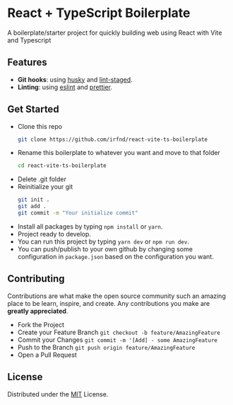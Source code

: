 # React + TypeScript Boilerplate

A boilerplate/starter project for quickly building web using React with Vite and Typescript

## Features

- **Git hooks**: using [husky](https://github.com/typicode/husky) and [lint-staged](https://github.com/okonet/lint-staged).
- **Linting**: using [eslint](https://eslint.org/) and [prettier](https://prettier.io/).

## Get Started

- Clone this repo
  ```bash
  git clone https://github.com/irfnd/react-vite-ts-boilerplate
  ```
- Rename this boilerplate to whatever you want and move to that folder
  ```bash
  cd react-vite-ts-boilerplate
  ```
- Delete .git folder
- Reinitialize your git
  ```bash
  git init .
  git add .
  git commit -m "Your initialize commit"
  ```
- Install all packages by typing `npm install` or `yarn`.
- Project ready to develop.
- You can run this project by typing `yarn dev` or `npm run dev`.
- You can push/publish to your own github by changing some configuration in `package.json` based on the configuration you want.

## Contributing

Contributions are what make the open source community such an amazing place to be learn, inspire, and create. Any contributions you make are **greatly appreciated**.

- Fork the Project
- Create your Feature Branch `git checkout -b feature/AmazingFeature`
- Commit your Changes `git commit -m '[Add] - some AmazingFeature`
- Push to the Branch `git push origin feature/AmazingFeature`
- Open a Pull Request

## License

Distributed under the [MIT](https://github.com/irfnd/react-vite-ts-boilerplate/blob/master/LICENSE) License.
